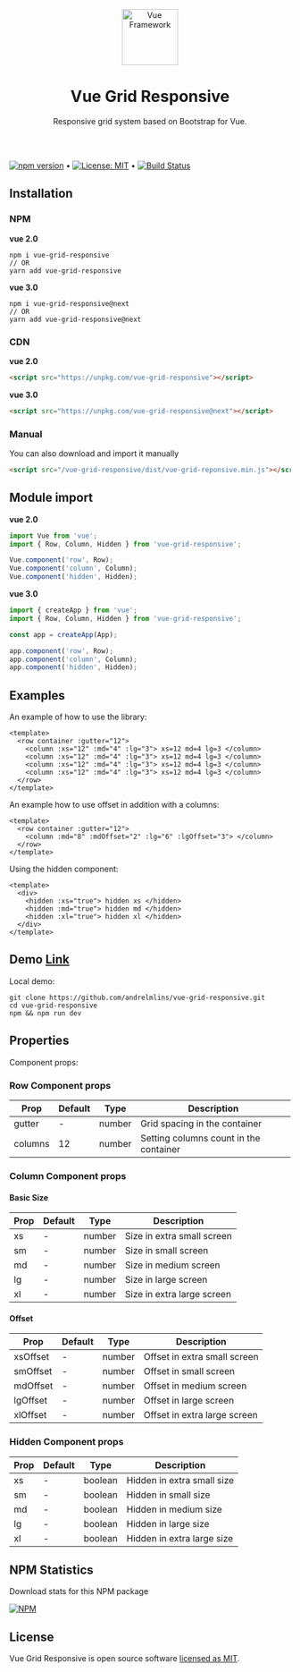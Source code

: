<div align="center">

<img alt="Vue Framework" src="https://vuejs.org/images/logo.png" width="100">

<h1>Vue Grid Responsive</h1>

Responsive grid system based on Bootstrap for Vue.

</div>

<br />
<br />

[![npm version](https://badge.fury.io/js/vue-grid-responsive.svg)](https://www.npmjs.com/package/vue-grid-responsive) &bull; [![License: MIT](https://img.shields.io/badge/License-MIT-yellow.svg)](https://github.com/andrelmlins/vue-grid-responsive/blob/master/LICENSE) &bull; [![Build Status](https://travis-ci.com/andrelmlins/vue-grid-responsive.svg?branch=master)](https://travis-ci.com/andrelmlins/vue-grid-responsive)

## Installation

### NPM

**vue 2.0**

```
npm i vue-grid-responsive
// OR
yarn add vue-grid-responsive
```

**vue 3.0**

```
npm i vue-grid-responsive@next
// OR
yarn add vue-grid-responsive@next
```

### CDN

**vue 2.0**

```html
<script src="https://unpkg.com/vue-grid-responsive"></script>
```

**vue 3.0**

```html
<script src="https://unpkg.com/vue-grid-responsive@next"></script>
```

### Manual

You can also download and import it manually

```html
<script src="/vue-grid-responsive/dist/vue-grid-reponsive.min.js"></script>
```

## Module import

**vue 2.0**

```js
import Vue from 'vue';
import { Row, Column, Hidden } from 'vue-grid-responsive';

Vue.component('row', Row);
Vue.component('column', Column);
Vue.component('hidden', Hidden);
```

**vue 3.0**

```js
import { createApp } from 'vue';
import { Row, Column, Hidden } from 'vue-grid-responsive';

const app = createApp(App);

app.component('row', Row);
app.component('column', Column);
app.component('hidden', Hidden);
```

## Examples

An example of how to use the library:

```vue
<template>
  <row container :gutter="12">
    <column :xs="12" :md="4" :lg="3"> xs=12 md=4 lg=3 </column>
    <column :xs="12" :md="4" :lg="3"> xs=12 md=4 lg=3 </column>
    <column :xs="12" :md="4" :lg="3"> xs=12 md=4 lg=3 </column>
    <column :xs="12" :md="4" :lg="3"> xs=12 md=4 lg=3 </column>
  </row>
</template>
```

An example how to use offset in addition with a columns:

```vue
<template>
  <row container :gutter="12">
    <column :md="8" :mdOffset="2" :lg="6" :lgOffset="3"> </column>
  </row>
</template>
```

Using the hidden component:

```vue
<template>
  <div>
    <hidden :xs="true"> hidden xs </hidden>
    <hidden :md="true"> hidden md </hidden>
    <hidden :xl="true"> hidden xl </hidden>
  </div>
</template>
```

## Demo [Link](https://vue-grid-responsive.netlify.com/)

Local demo:

```
git clone https://github.com/andrelmlins/vue-grid-responsive.git
cd vue-grid-responsive
npm && npm run dev
```

## Properties

Component props:

### Row Component props

| Prop    | Default | Type   | Description                            |
| ------- | ------- | ------ | -------------------------------------- |
| gutter  | -       | number | Grid spacing in the container          |
| columns | 12      | number | Setting columns count in the container |

### Column Component props

#### Basic Size

| Prop | Default | Type   | Description                |
| ---- | ------- | ------ | -------------------------- |
| xs   | -       | number | Size in extra small screen |
| sm   | -       | number | Size in small screen       |
| md   | -       | number | Size in medium screen      |
| lg   | -       | number | Size in large screen       |
| xl   | -       | number | Size in extra large screen |

#### Offset

| Prop     | Default | Type   | Description                  |
| -------- | ------- | ------ | ---------------------------- |
| xsOffset | -       | number | Offset in extra small screen |
| smOffset | -       | number | Offset in small screen       |
| mdOffset | -       | number | Offset in medium screen      |
| lgOffset | -       | number | Offset in large screen       |
| xlOffset | -       | number | Offset in extra large screen |

### Hidden Component props

| Prop | Default | Type    | Description                |
| ---- | ------- | ------- | -------------------------- |
| xs   | -       | boolean | Hidden in extra small size |
| sm   | -       | boolean | Hidden in small size       |
| md   | -       | boolean | Hidden in medium size      |
| lg   | -       | boolean | Hidden in large size       |
| xl   | -       | boolean | Hidden in extra large size |

## NPM Statistics

Download stats for this NPM package

[![NPM](https://nodei.co/npm/vue-grid-responsive.png)](https://nodei.co/npm/vue-grid-responsive/)

## License

Vue Grid Responsive is open source software [licensed as MIT](https://github.com/andrelmlins/vue-grid-responsive/blob/master/LICENSE).
